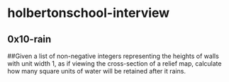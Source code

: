 # holbertonschool-interview

## 0x10-rain

##Given a list of non-negative integers representing the heights of walls with unit width 1, as if viewing the cross-section of a relief map, calculate how many square units of water will be retained after it rains.
